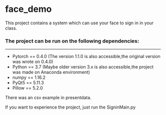 # face_demo
This project contains a system which can use your face to sign in in your class.

### The project can be run on the following dependencies:
***
* Pytorch == 0.4.0 (The version 1.1.0 is also accessible,the original version was wrote on 0.4.0)
* Python == 3.7 (Maybe older version 3.x is also accessible,the project was made on Anaconda environment)
* numpy == 1.16.2
* PyQt5 == 5.11.3
* Pillow == 5.2.0

There was an csv example in presentdata.

If you want to experience the project, just run the SigninMain.py
